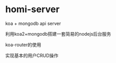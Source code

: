 # homi-server
koa + mongodb api server

利用koa2+mongodb搭建一套简易的nodejs后台服务

koa-router的使用

实现基本的用户CRUD操作


